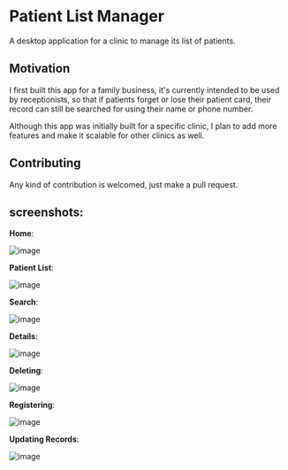 # Patient List Manager

A desktop application for a clinic to manage its list of patients.

## Motivation
I first built this app for a family business, it's currently intended to be used by receptionists, so that if patients forget or lose their patient card, their record can still be searched for using their name or phone number.

Although this app was initially built for a specific clinic, I plan to add more features and make it scalable for other clinics as well.

## Contributing
Any kind of contribution is welcomed, just make a pull request.

## screenshots:

**Home**:

![image](https://user-images.githubusercontent.com/85392410/235217542-34b97bf5-4c9c-47f1-9367-0e6551428150.png)

**Patient List**:

![image](https://user-images.githubusercontent.com/85392410/235219092-3d7f8978-b411-44c1-834c-f84aaa79de97.png)

**Search**:

![image](https://user-images.githubusercontent.com/85392410/235218027-e2eff2c8-214d-4ae5-86ac-8975ba408fb0.png)

**Details**:

![image](https://user-images.githubusercontent.com/85392410/235218217-d8ffb351-2e58-480c-807d-871504cbf034.png)

**Deleting**:

![image](https://user-images.githubusercontent.com/85392410/235218421-6c542394-6c05-42bc-8eb0-97fdd43ee8ea.png)

**Registering**:

![image](https://user-images.githubusercontent.com/85392410/235219632-0be689a6-e0eb-4ed9-99d6-379b5e82ba07.png)

**Updating Records**:

![image](https://user-images.githubusercontent.com/85392410/235220905-ea6c6889-b510-44e8-ab43-b66aeb60d792.png)
